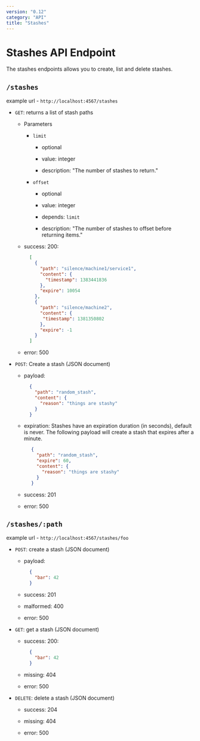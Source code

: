 ```yaml
---
version: "0.12"
category: "API"
title: "Stashes"
---
```


# Stashes API Endpoint

The stashes endpoints allows you to create, list and delete stashes.

## `/stashes`

example url - `http://localhost:4567/stashes`

* `GET`: returns a list of stash paths

  - Parameters
    
    - `limit`

      - optional

      - value: integer

      - description: "The number of stashes to return."

    - `offset`

      - optional

      - value: integer

      - depends: `limit`

      - description: "The number of stashes to offset before returning items."

  - success: 200:

      ~~~ json
        [
          {
            "path": "silence/machine1/service1",
            "content": {
              "timestamp": 1383441836
            },
            "expire": 10054
          },
          {
            "path": "silence/machine2",
            "content": {
             "timestamp": 1381350802
            },
            "expire": -1
          }      
        ]
      ~~~
  - error: 500

* `POST`: Create a stash (JSON document)

  - payload:

      ~~~ json
        {
          "path": "random_stash",
          "content": {
            "reason": "things are stashy"
          }
        }
      ~~~
  - expiration:
  Stashes have an expiration duration (in seconds), default is never. The following payload will create a stash that expires after a minute.
  
  ~~~ json
        {
          "path": "random_stash",
          "expire": 60,
          "content": {
            "reason": "things are stashy"
          }
        }
  ~~~


  - success: 201

  - error: 500

## `/stashes/:path`

example url - `http://localhost:4567/stashes/foo`

* `POST`: create a stash (JSON document)

  - payload:

      ~~~ json
        {
          "bar": 42
        }
      ~~~

  - success: 201

  - malformed: 400

  - error: 500

* `GET`: get a stash (JSON document)

  - success: 200:

      ~~~ json
        {
          "bar": 42
        }
      ~~~

  - missing: 404

  - error: 500

* `DELETE`: delete a stash (JSON document)

  - success: 204

  - missing: 404

  - error: 500
